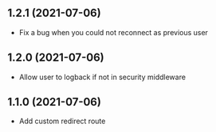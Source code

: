 ## 1.2.1 (2021-07-06)

- Fix a bug when you could not reconnect as previous user

## 1.2.0 (2021-07-06)

- Allow user to logback if not in security middleware


## 1.1.0 (2021-07-06)

- Add custom redirect route
